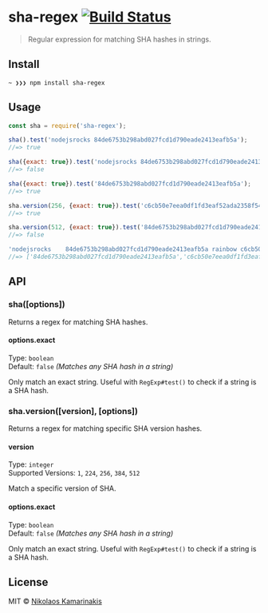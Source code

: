 # sha-regex [![Build Status](https://travis-ci.org/k4m4/sha-regex.svg?branch=master)](https://travis-ci.org/k4m4/sha-regex)

> Regular expression for matching SHA hashes in strings.


## Install

```
~ ❯❯❯ npm install sha-regex
```


## Usage

```js
const sha = require('sha-regex');

sha().test('nodejsrocks 84de6753b298abd027fcd1d790eade2413eafb5a');
//=> true

sha({exact: true}).test('nodejsrocks 84de6753b298abd027fcd1d790eade2413eafb5a foo');
//=> false

sha({exact: true}).test('84de6753b298abd027fcd1d790eade2413eafb5a');
//=> true

sha.version(256, {exact: true}).test('c6cb50e7eea0df1fd3eaf52ada2358f5423afd7c0b5ee2395231a9b3208ffcaf');
//=> true

sha.version(512, {exact: true}).test('84de6753b298abd027fcd1d790eade2413eafb5a');
//=> false

'nodejsrocks 	84de6753b298abd027fcd1d790eade2413eafb5a rainbow c6cb50e7eea0df1fd3eaf52ada2358f5423afd7c0b5ee2395231a9b3208ffcaf'.match(sha());
//=> ['84de6753b298abd027fcd1d790eade2413eafb5a','c6cb50e7eea0df1fd3eaf52ada2358f5423afd7c0b5ee2395231a9b3208ffca']
```


## API

### sha([options])

Returns a regex for matching SHA hashes.

#### options.exact

Type: `boolean`<br>
Default: `false` *(Matches any SHA hash in a string)*

Only match an exact string. Useful with `RegExp#test()` to check if a string is a SHA hash.


### sha.version([version], [options])

Returns a regex for matching specific SHA version hashes.

#### version

Type: `integer`<br>
Supported Versions: `1`, `224`, `256`, `384`, `512`

Match a specific version of SHA.

#### options.exact

Type: `boolean`<br>
Default: `false` *(Matches any SHA hash in a string)*

Only match an exact string. Useful with `RegExp#test()` to check if a string is a SHA hash.


## License

MIT © [Nikolaos Kamarinakis](https://nikolaskama.me)
